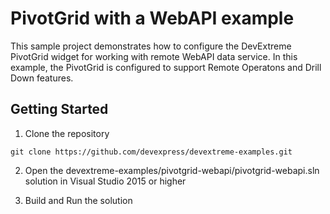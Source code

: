 # PivotGrid with a WebAPI example

This sample project demonstrates how to configure the DevExtreme PivotGrid widget for working with remote WebAPI data service. In this example, the PivotGrid is configured to support Remote Operatons and Drill Down features.

## Getting Started

1. Clone the repository
 ``` text
 git clone https://github.com/devexpress/devextreme-examples.git
 ```

2. Open the devextreme-examples/pivotgrid-webapi/pivotgrid-webapi.sln solution in Visual Studio 2015 or higher

3. Build and Run the solution
